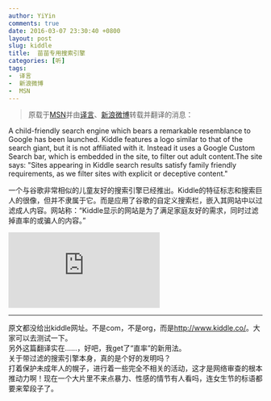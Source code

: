 ```yaml
---
author: YiYin
comments: true
date: 2016-03-07 23:30:40 +0800
layout: post
slug: kiddle
title:  苗苗专用搜索引擎
categories: [听]
tags:
-  译言
-  新浪微博
-  MSN
---
```


<div class="quote"> <blockquote>
    	原载于<a href="http://www.msn.com/en-us/news/technology/child-friendly-search-engine-kiddle-launched/ar-BBqbODf">MSN</a>并由<a href="http://article.yeeyan.org/view/154424/487158">译言</a>、<a href="http://weibo.com/1642294753/Dlbboxp37?from=singleweibo&mod=recommand_weibo&type=comment#_rnd1457363882202">新浪微博</a>转载并翻译的消息：
    </blockquote>
</div>

A child-friendly search engine which bears a remarkable resemblance to Google has been launched. Kiddle features a logo similar to that of the search giant, but it is not affiliated with it. Instead it uses a Google Custom Search bar, which is embedded in the site, to filter out adult content.The site says: "Sites appearing in Kiddle search results satisfy family friendly requirements, as we filter sites with explicit or deceptive content."

一个与谷歌非常相似的儿童友好的搜索引擎已经推出。Kiddle的特征标志和搜索巨人的很像，但并不隶属于它。而是应用了谷歌的自定义搜索栏，嵌入其网站中以过滤成人内容。网站称：“Kiddle显示的网站是为了满足家庭友好的需求，同时过滤掉直率的或骗人的内容。” 

![](http://img-s-msn-com.akamaized.net/tenant/amp/entityid/BBq8uJ0.img?h=351&w=624&m=6&q=60&o=f&l=f&x=803&y=501)


<hr/>
<div class="commentsonquote">
<div class="yiyin">原文都没给出kiddle网址。不是com，不是org，而是<a href="http://www.kiddle.co/">http://www.kiddle.co/</a>。大家可以去测试一下。<br/>
另外这篇翻译实在……，好吧，我get了“直率”的新用法。<br/>
关于带过滤的搜索引擎本身，真的是个好的发明吗？
</div>
<div class="yizi">打着保护未成年人的幌子，进行着一些完全不相关的活动，这才是网络审查的根本推动力啊！现在一个大片里不来点暴力、性感的情节有人看吗，连女生节的标语都要来荤段子了。
</div>
</div>
